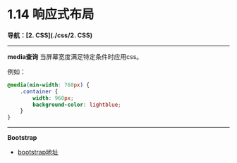 # 1.14 响应式布局

**导航：[2. CSS](./css/2. CSS)**

---

**media查询**
当屏幕宽度满足特定条件时应用css。

例如：

```css
@media(min-width: 768px) {
    .container {
        width: 960px;
        background-color: lightblue;
    }
}
```

---

**Bootstrap**

* [bootstrap地址](https://v5.bootcss.com/)